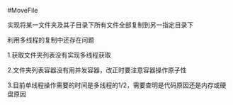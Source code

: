 #MoveFile

实现将某一文件夹及其子目录下所有文件全部复制到另一指定目录下

利用多线程的复制中还存在问题

1.获取文件夹列表没有实现多线程获取

2.文件夹列表容器没有用并发容器，改正时要注意容器操作原子性

3.目前单线程操作需要的时间是多线程的1/2，需要查明是代码原因还是内存或硬盘原因
